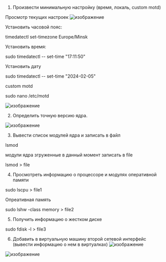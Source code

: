 1. Произвести минимальную настройку (время, локаль, custom motd)

Просмотр текущих настроек
![изображение](https://github.com/tms-dos21-onl/dzmitry-kuzin/assets/157679153/c8c98015-21c4-4a53-bf6e-d5e6145b003f)


Установить часовой пояс:

timedatectl set-timezone Europe/Minsk

Установить время:

sudo timedatectl -- set-time "17:11:50"

Установить дату

sudo timedatectl -- set-time "2024-02-05"

custom motd

sudo nano /etc/motd

![изображение](https://github.com/tms-dos21-onl/dzmitry-kuzin/assets/157679153/d9c79aec-9aec-4375-9eb4-b04caaea0079)

2. Определить точную версию ядра.

![изображение](https://github.com/tms-dos21-onl/dzmitry-kuzin/assets/157679153/e4597cfe-e834-4761-8013-365c2c039b3a)

3. Вывести список модулей ядра и записать в файл

lsmod

модули ядра згруженные в данный момент записать в file

lsmod > file 

4. Просмотреть информацию о процессоре и модулях оперативной памяти

sudo lscpu > file1

Опреативная память

sudo lshw -class memory > file2

5. Получить информацию о жестком диске

sudo fdisk -l > file3

6. Добавить в виртуальную машину второй сетевой интерфейс (вывести информацию о нем в виртуалках)
![изображение](https://github.com/tms-dos21-onl/dzmitry-kuzin/assets/157679153/954c077a-1fdc-4066-b846-62d2cdc48052)

![изображение](https://github.com/tms-dos21-onl/dzmitry-kuzin/assets/157679153/2673a90d-941f-4f19-b1ca-57e170c31405)




